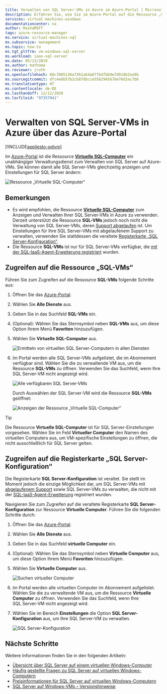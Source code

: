 ```yaml
---
title: Verwalten von SQL Server-VMs in Azure im Azure-Portal | Microsoft-Dokumentation
description: Erfahren Sie, wie Sie im Azure-Portal auf die Ressource „Virtuelle SQL-Computer“ für eine in Azure gehostete SQL Server-VM zugreifen.
services: virtual-machines-windows
documentationcenter: na
author: MashaMSFT
tags: azure-resource-manager
ms.service: virtual-machines-sql
ms.subservice: management
ms.topic: how-to
ms.tgt_pltfrm: vm-windows-sql-server
ms.workload: iaas-sql-server
ms.date: 05/13/2019
ms.author: mathoma
ms.reviewer: jroth
ms.openlocfilehash: 68c7805136a7361a64a6ff6dfbb9e7d910b2ea9b
ms.sourcegitcommit: dfc4e6b57b2cb87dbcce5562945678e76d3ac7b6
ms.translationtype: HT
ms.contentlocale: de-DE
ms.lasthandoff: 12/12/2020
ms.locfileid: "97357941"
---
```

# <a name="manage-sql-server-vms-in-azure-by-using-the-azure-portal"></a>Verwalten von SQL Server-VMs in Azure über das Azure-Portal
[!INCLUDE[appliesto-sqlvm](../../includes/appliesto-sqlvm.md)]

Im [Azure-Portal](https://portal.azure.com) ist die Ressource [**Virtuelle SQL-Computer**](https://portal.azure.com/#blade/HubsExtension/BrowseResource/resourceType/Microsoft.SqlVirtualMachine%2FSqlVirtualMachines) ein unabhängiger Verwaltungsdienst zum Verwalten von SQL Server auf Azure-VMs. Sie können damit alle SQL Server-VMs gleichzeitig anzeigen und Einstellungen für SQL Server ändern: 

![Ressource „Virtuelle SQL-Computer“](./media/manage-sql-vm-portal/sql-vm-manage.png)


## <a name="remarks"></a>Bemerkungen

- Es wird empfohlen, die Ressource [**Virtuelle SQL-Computer**](https://portal.azure.com/#blade/HubsExtension/BrowseResource/resourceType/Microsoft.SqlVirtualMachine%2FSqlVirtualMachines) zum Anzeigen und Verwalten Ihrer SQL Server-VMs in Azure zu verwenden. Derzeit unterstützt die Ressource **SQL-VMs** jedoch noch nicht die Verwaltung von SQL Server-VMs, deren [Support abgelaufen](sql-server-2008-extend-end-of-support.md) ist. Um Einstellungen für Ihre SQL Server-VMs mit abgelaufenem Support zu verwalten, verwenden Sie stattdessen die veraltete [Registerkarte „SQL Server-Konfiguration“](#access-the-sql-server-configuration-tab). 
- Die Ressource **SQL-VMs** ist nur für SQL Server-VMs verfügbar, die [mit der SQL-IaaS-Agent-Erweiterung registriert](sql-agent-extension-manually-register-single-vm.md) wurden. 


## <a name="access-the-sql-virtual-machines-resource"></a>Zugreifen auf die Ressource „SQL-VMs“
Führen Sie zum Zugreifen auf die Ressource **SQL-VMs** folgende Schritte aus:

1. Öffnen Sie das [Azure-Portal](https://portal.azure.com). 
1. Wählen Sie **Alle Dienste** aus. 
1. Geben Sie in das Suchfeld **SQL-VMs** ein.
1. (Optional): Wählen Sie das Sternsymbol neben **SQL-VMs** aus, um diese Option Ihrem Menü **Favoriten** hinzuzufügen. 
1. Wählen Sie **Virtuelle SQL-Computer** aus. 

   ![Ermitteln von virtuellen SQL Server-Computern in allen Diensten](./media/manage-sql-vm-portal/sql-vm-search.png)

1. Im Portal werden alle SQL Server-VMs aufgelistet, die im Abonnement verfügbar sind. Wählen Sie die zu verwaltende VM aus, um die Ressource **SQL-VMs** zu öffnen. Verwenden Sie das Suchfeld, wenn Ihre SQL Server-VM nicht angezeigt wird. 

   ![Alle verfügbaren SQL Server-VMs](./media/manage-sql-vm-portal/all-sql-vms.png)

   Durch Auswählen der SQL Server-VM wird die Ressource **SQL-VMs** geöffnet: 


   ![Anzeigen der Ressource „Virtuelle SQL-Computer“](./media/manage-sql-vm-portal/sql-vm-resource.png)

> [!TIP]
> Die Ressource **Virtuelle SQL-Computer** ist für SQL Server-Einstellungen vorgesehen. Wählen Sie im Feld **Virtueller Computer** den Namen des virtuellen Computers aus, um VM-spezifische Einstellungen zu öffnen, die nicht ausschließlich für SQL Server gelten. 

## <a name="access-the-sql-server-configuration-tab"></a>Zugreifen auf die Registerkarte „SQL Server-Konfiguration“
Die Registerkarte **SQL Server-Konfiguration** ist veraltet. Sie stellt im Moment jedoch die einzige Möglichkeit dar, um SQL Server-VMs mit [abgelaufenem Support](sql-server-2008-extend-end-of-support.md) sowie SQL Server-VMs zu verwalten, die nicht mit der [SQL-IaaS-Agent-Erweiterung](sql-agent-extension-manually-register-single-vm.md) registriert wurden.

Navigieren Sie zum Zugreifen auf die veraltete Registerkarte **SQL Server-Konfiguration** zur Ressource **Virtuelle Computer**. Führen Sie die folgenden Schritte durch:

1. Öffnen Sie das [Azure-Portal](https://portal.azure.com). 
1. Wählen Sie **Alle Dienste** aus. 
1. Geben Sie in das Suchfeld **virtuelle Computer** ein.
1. (Optional): Wählen Sie das Sternsymbol neben **Virtuelle Computer** aus, um diese Option Ihrem Menü **Favoriten** hinzuzufügen. 
1. Wählen Sie **Virtuelle Computer** aus. 

   ![Suchen virtueller Computer](./media/manage-sql-vm-portal/vm-search.png)

1. Im Portal werden alle virtuellen Computer im Abonnement aufgelistet. Wählen Sie die zu verwaltende VM aus, um die Ressource **Virtuelle Computer** zu öffnen. Verwenden Sie das Suchfeld, wenn Ihre SQL Server-VM nicht angezeigt wird. 
1. Wählen Sie im Bereich **Einstellungen** die Option **SQL Server-Konfiguration** aus, um Ihre SQL Server-VM zu verwalten. 

   ![SQL Server-Konfiguration](./media/manage-sql-vm-portal/sql-vm-configuration.png)

## <a name="next-steps"></a>Nächste Schritte

Weitere Informationen finden Sie in den folgenden Artikeln: 

* [Übersicht über SQL Server auf einem virtuellen Windows-Computer](sql-server-on-azure-vm-iaas-what-is-overview.md)
* [Häufig gestellte Fragen zu SQL Server auf virtuellen Windows-Computern](frequently-asked-questions-faq.md)
* [Preisinformationen für SQL Server auf virtuellen Windows-Computern](pricing-guidance.md)
* [SQL Server auf Windows-VMs – Versionshinweise](doc-changes-updates-release-notes.md)


